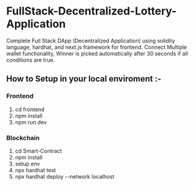 # FullStack-Decentralized-Lottery-Application
Complete Full Stack DApp (Decentralized Application) using solidity language, hardhat, and next.js framework for frontend. Connect Multiple wallet functionality, Winner is picked automatically after 30 seconds if all conditions are true.


## How to Setup in your local enviroment :-

### Frontend 
1. cd frontend
2. npm install
3. npm run dev


### Blockchain
1. cd Smart-Contract
2. npm install
3. setup env
4. npx hardhat test
5. npx hardhat deploy --network localhost
